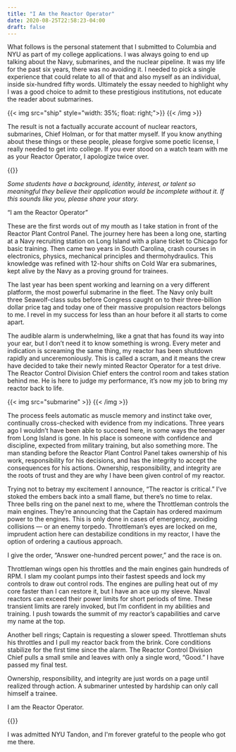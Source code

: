 ```yaml
---
title: "I Am the Reactor Operator"
date: 2020-08-25T22:58:23-04:00
draft: false
---
```


What follows is the personal statement that I submitted to Columbia and NYU as
part of my college applications. I was always going to end up talking about the
Navy, submarines, and the nuclear pipeline. It was my life for the past six
years, there was no avoiding it. I needed to pick a single experience that
could relate to all of that and also myself as an individual, inside
six-hundred fifty words. Ultimately the essay needed to highlight why I was a
good choice to admit to these prestigious institutions, not educate the reader
about submarines.

{{< img src="ship" style="width: 35%; float: right;">}}
{{< /img >}}

The result is not a factually accurate account of nuclear reactors, submarines,
Chief Holman, or for that matter myself. If you know anything about these
things or these people, please forgive some poetic license, I really needed to
get into college. If you ever stood on a watch team with me as your Reactor
Operator, I apologize twice over.

{{<fleuron>}}

*Some students have a background, identity, interest, or talent so meaningful
they believe their application would be incomplete without it. If this sounds
like you, please share your story.*

“I am the Reactor Operator”

These are the first words out of my mouth as I take station in front of the
Reactor Plant Control Panel. The journey here has been a long one, starting at
a Navy recruiting station on Long Island with a plane ticket to Chicago for
basic training. Then came two years in South Carolina, crash courses in
electronics, physics, mechanical principles and thermohydraulics. This
knowledge was refined with 12-hour shifts on Cold War era submarines, kept
alive by the Navy as a proving ground for trainees.

The last year has been spent working and learning on a very different platform,
the most powerful submarine in the fleet. The Navy only built three
Seawolf-class subs before Congress caught on to their three-billion dollar
price tag and today one of their massive propulsion reactors belongs to me. I
revel in my success for less than an hour before it all starts to come apart.

The audible alarm is underwhelming, like a gnat that has found its way into
your ear, but I don’t need it to know something is wrong. Every meter and
indication is screaming the same thing, my reactor has been shutdown rapidly
and unceremoniously. This is called a scram, and it means the crew have decided
to take their newly minted Reactor Operator for a test drive. The Reactor
Control Division Chief enters the control room and takes station behind me. He
is here to judge my performance, it’s now my job to bring my reactor back to
life.

{{< img src="submarine" >}}
{{< /img >}}

The process feels automatic as muscle memory and instinct take over,
continually cross-checked with evidence from my indications. Three years ago I
wouldn’t have been able to succeed here, in some ways the teenager from Long
Island is gone. In his place is someone with confidence and discipline,
expected from military training, but also something more. The man standing
before the Reactor Plant Control Panel takes ownership of his work,
responsibility for his decisions, and has the integrity to accept the
consequences for his actions. Ownership, responsibility, and integrity are the
roots of trust and they are why I have been given control of my reactor.

Trying not to betray my excitement I announce, “The reactor is critical.” I’ve
stoked the embers back into a small flame, but there’s no time to relax. Three
bells ring on the panel next to me, where the Throttleman controls the main
engines. They’re announcing that the Captain has ordered maximum power to the
engines. This is only done in cases of emergency, avoiding collisions — or an
enemy torpedo. Throttleman’s eyes are locked on me, imprudent action here can
destabilize conditions in my reactor, I have the option of ordering a cautious
approach.

I give the order, “Answer one-hundred percent power,” and the race is on.

Throttleman wings open his throttles and the main engines gain hundreds of RPM.
I slam my coolant pumps into their fastest speeds and lock my controls to draw
out control rods. The engines are pulling heat out of my core faster than I can
restore it, but I have an ace up my sleeve. Naval reactors can exceed their
power limits for short periods of time. These transient limits are rarely
invoked, but I’m confident in my abilities and training. I push towards the
summit of my reactor’s capabilities and carve my name at the top.

Another bell rings; Captain is requesting a slower speed. Throttleman shuts his
throttles and I pull my reactor back from the brink. Core conditions stabilize
for the first time since the alarm. The Reactor Control Division Chief pulls a
small smile and leaves with only a single word, “Good.” I have passed my final
test.

Ownership, responsibility, and integrity are just words on a page until
realized through action. A submariner untested by hardship can only call
himself a trainee.

I am the Reactor Operator.

{{<fleuron>}}

I was admitted NYU Tandon, and I'm forever grateful to the people who got me
there.
